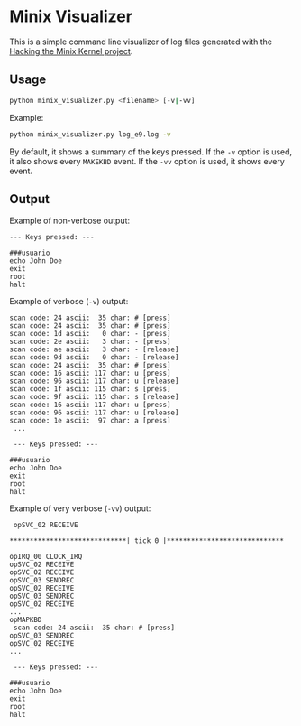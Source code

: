 # Minix Visualizer

This is a simple command line visualizer of log files generated with the [Hacking the
Minix Kernel project](https://oa.upm.es/68152/).

## Usage

```bash
python minix_visualizer.py <filename> [-v|-vv]
```

Example: 

```bash
python minix_visualizer.py log_e9.log -v
```

By default, it shows a summary of the keys pressed. If the `-v` option is used, it also
shows every `MAKEKBD` event. If the `-vv` option is used, it shows every event.

## Output

Example of non-verbose output:

```text
--- Keys pressed: ---

###usuario
echo John Doe
exit
root
halt
```

Example of verbose (`-v`) output:

```text
scan code: 24 ascii:  35 char: # [press]
scan code: 24 ascii:  35 char: # [press]
scan code: 1d ascii:   0 char: - [press]
scan code: 2e ascii:   3 char: - [press]
scan code: ae ascii:   3 char: - [release]
scan code: 9d ascii:   0 char: - [release]
scan code: 24 ascii:  35 char: # [press]
scan code: 16 ascii: 117 char: u [press]
scan code: 96 ascii: 117 char: u [release]
scan code: 1f ascii: 115 char: s [press]
scan code: 9f ascii: 115 char: s [release]
scan code: 16 ascii: 117 char: u [press]
scan code: 96 ascii: 117 char: u [release]
scan code: 1e ascii:  97 char: a [press]
 ...

 --- Keys pressed: ---

###usuario
echo John Doe
exit
root
halt
```
 
Example of very verbose (`-vv`) output:

```text
 opSVC_02 RECEIVE

*****************************| tick 0 |*****************************

opIRQ_00 CLOCK_IRQ
opSVC_02 RECEIVE
opSVC_02 RECEIVE
opSVC_03 SENDREC
opSVC_02 RECEIVE
opSVC_03 SENDREC
opSVC_02 RECEIVE
...
opMAPKBD
 scan code: 24 ascii:  35 char: # [press]
opSVC_03 SENDREC
opSVC_02 RECEIVE
...

 --- Keys pressed: ---

###usuario
echo John Doe
exit
root
halt
```
 